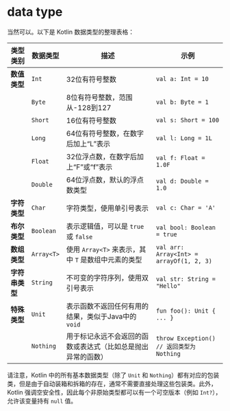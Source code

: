 # data type

当然可以。以下是 Kotlin 数据类型的整理表格：

| 类型类别      | 数据类型       | 描述                                 | 示例                                       |
|-----------|------------|------------------------------------|------------------------------------------|
| **数值类型**  | `Int`      | 32位有符号整数                           | `val a: Int = 10`                        |
|           | `Byte`     | 8位有符号整数，范围从-128到127                | `val b: Byte = 1`                        |
|           | `Short`    | 16位有符号整数                           | `val s: Short = 100`                     |
|           | `Long`     | 64位有符号整数，在数字后加上“L”表示               | `val l: Long = 1L`                       |
|           | `Float`    | 32位浮点数，在数字后加上“F”或“f”表示             | `val f: Float = 1.0F`                    |
|           | `Double`   | 64位浮点数，默认的浮点数类型                    | `val d: Double = 1.0`                    |
| **字符类型**  | `Char`     | 字符类型，使用单引号表示                       | `val c: Char = 'A'`                      |
| **布尔类型**  | `Boolean`  | 表示逻辑值，可以是 `true` 或 `false`         | `val bool: Boolean = true`               |
| **数组类型**  | `Array<T>` | 使用 `Array<T>` 来表示，其中 `T` 是数组中元素的类型 | `val arr: Array<Int> = arrayOf(1, 2, 3)` |
| **字符串类型** | `String`   | 不可变的字符序列，使用双引号表示                   | `val str: String = "Hello"`              |
| **特殊类型**  | `Unit`     | 表示函数不返回任何有用的结果，类似于Java中的 `void`    | `fun foo(): Unit { ... }`                |
|           | `Nothing`  | 用于标记永远不会返回的函数或表达式（比如总是抛出异常的函数）     | `throw Exception() // 返回类型为 Nothing`     |

请注意，Kotlin 中的所有基本数据类型（除了 `Unit` 和 `Nothing`）都有对应的包装类，但是由于自动装箱和拆箱的存在，通常不需要直接处理这些包装类。此外，Kotlin
强调空安全性，因此每个非原始类型都可以有一个可空版本（例如 `Int?`），允许该变量持有 `null` 值。